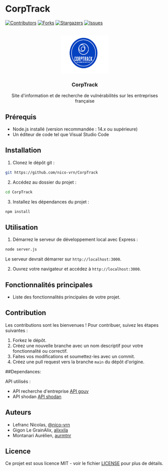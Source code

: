 # CorpTrack
<a name="readme-top"></a>

[![Contributors][contributors-shield]][contributors-url]
[![Forks][forks-shield]][forks-url]
[![Stargazers][stars-shield]][stars-url]
[![Issues][issues-shield]][issues-url]

<!-- PROJECT LOGO -->
<br />
<div align="center">
  <a href="https://github.com/nico-vrn/CorpTrack">
    <img src="public/images/logo_corptrack.png" alt="Logo" width="150" height="120">
  </a>

  <h3 align="center">CorpTrack</h3>

  <p align="center">
    Site d'information et de recherche de vulnérabilités sur les entreprises française 
    <br />
   </p>
</div>

## Prérequis

- Node.js installé (version recommandée : 14.x ou supérieure)
- Un éditeur de code tel que Visual Studio Code

## Installation

1. Clonez le dépôt git :
```sh
git https://github.com/nico-vrn/CorpTrack
```

2. Accédez au dossier du projet :
```sh
cd CorpTrack
```

3. Installez les dépendances du projet :
```sh
npm install
```

## Utilisation

1. Démarrez le serveur de développement local avec Express :
```sh
node server.js
```

Le serveur devrait démarrer sur `http://localhost:3000`.

2. Ouvrez votre navigateur et accédez à `http://localhost:3000`.

## Fonctionnalités principales

- Liste des fonctionnalités principales de votre projet.

## Contribution

Les contributions sont les bienvenues ! Pour contribuer, suivez les étapes suivantes :

1. Forkez le dépôt.
2. Créez une nouvelle branche avec un nom descriptif pour votre fonctionnalité ou correctif.
3. Faites vos modifications et soumettez-les avec un commit.
4. Créez une pull request vers la branche `main` du dépôt d'origine.

##Dependances:

API utilisés :
- API recherche d'entreprise [API gouv](https://api.gouv.fr/documentation/api-recherche-entreprises)
- API shodan [API shodan](https://developer.shodan.io/api) 

## Auteurs

- Lefranc Nicolas, [@nico-vrn](https://github.com/nico-vrn)
- Gigon Le GrainAlix, [alixxila](https://github.com/alixxila)
- Montanari Aurélien, [aurmtnr](https://github.com/aurmtn)

## Licence

Ce projet est sous licence MIT - voir le fichier [LICENSE](LICENSE) pour plus de détails.


<!-- MARKDOWN LINKS & IMAGES -->
<!-- https://www.markdownguide.org/basic-syntax/#reference-style-links -->
[contributors-shield]: https://img.shields.io/github/contributors/nico-vrn/CorpTrack?style=for-the-badge
[contributors-url]: https://github.com/nico-vrn/CorpTrack/graphs/contributors
[forks-shield]: https://img.shields.io/github/forks/nico-vrn/CorpTrack.svg?style=for-the-badge
[forks-url]: https://github.com/nico-vrn/CorpTrack/network/members
[stars-shield]: https://img.shields.io/github/stars/nico-vrn/CorpTrack.svg?style=for-the-badge
[stars-url]: https://github.com/nico-vrn/CorpTrack/stargazers
[issues-shield]: https://img.shields.io/github/issues/nico-vrn/CorpTrack.svg?style=for-the-badge
[issues-url]: https://github.com/nico-vrn/CorpTrack/issues

